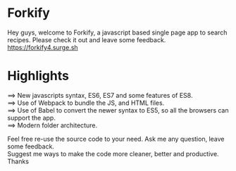 # Forkify
Hey guys, welcome to Forkify, a javascript based single page app to search recipes. Please check it out and leave some feedback.  
https://forkify4.surge.sh  

# Highlights 
==> New javascripts syntax, ES6, ES7 and some features of ES8.  
==> Use of Webpack to bundle the JS, and HTML files.  
==> Use of Babel to convert the newer syntax to ES5, so all the browsers can support the app.  
==> Modern folder architecture.  

Feel free re-use the source code to your need. Ask me any question, leave some feedback.  
Suggest me ways to make the code more cleaner, better and productive.  
Thanks

